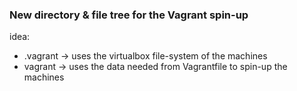### New directory & file tree for the Vagrant spin-up

idea: 
- .vagrant -> uses the virtualbox file-system of the machines
- vagrant -> uses the data needed from Vagrantfile to spin-up the machines